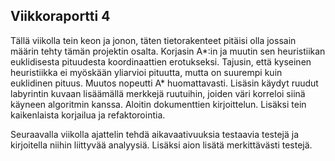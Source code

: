 ## Viikkoraportti 4

Tällä viikolla tein keon ja jonon, täten tietorakenteet pitäisi olla jossain määrin tehty tämän projektin osalta.
Korjasin A*:in ja muutin sen heuristiikan euklidisesta pituudesta koordinaattien erotukseksi. Tajusin, että kyseinen heuristiikka ei myöskään
yliarvioi pituutta, mutta on suurempi kuin euklidinen pituus. Muutos nopeutti A* huomattavasti. Lisäsin käydyt ruudut labyrintin kuvaan
lisäämällä merkkejä ruutuihin, joiden väri korreloi siinä käyneen algoritmin kanssa. Aloitin dokumenttien kirjoittelun.
Lisäksi tein kaikenlaista korjailua ja refaktorointia.

Seuraavalla viikolla ajattelin tehdä aikavaativuuksia testaavia testejä ja kirjoitella niihin liittyvää analyysiä. Lisäksi aion lisätä
merkittävästi testejä. 

